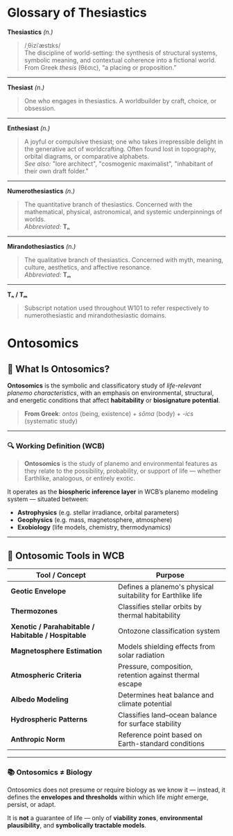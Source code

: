 # Glossary of Thesiastics

**Thesiastics** _(n.)_

> /ˌθiziˈæstɪks/  
> The discipline of world-setting: the synthesis of structural systems, symbolic meaning, and contextual coherence into a fictional world. From Greek _thesis_ (θέσις), “a placing or proposition.”

---

**Thesiast** _(n.)_

> One who engages in thesiastics. A worldbuilder by craft, choice, or obsession.

---

**Enthesiast** _(n.)_

> A joyful or compulsive thesiast; one who takes irrepressible delight in the generative act of worldcrafting. Often found lost in topography, orbital diagrams, or comparative alphabets.  
> _See also:_ "lore architect", "cosmogenic maximalist", "inhabitant of their own draft folder."

---

**Numerothesiastics** _(n.)_

> The quantitative branch of thesiastics. Concerned with the mathematical, physical, astronomical, and systemic underpinnings of worlds.  
> _Abbreviated:_ **Tₙ**

---

**Mirandothesiastics** _(n.)_

> The qualitative branch of thesiastics. Concerned with myth, meaning, culture, aesthetics, and affective resonance.  
> _Abbreviated:_ **Tₘ**

---

**Tₙ / Tₘ**

> Subscript notation used throughout W101 to refer respectively to numerothesiastic and mirandothesiastic domains.


# Ontosomics
## 🧬 What Is Ontosomics?

**Ontosomics** is the symbolic and classificatory study of _life-relevant planemo characteristics_, with an emphasis on environmental, structural, and energetic conditions that affect **habitability** or **biosignature potential**.

> **From Greek**: _ontos_ (being, existence) + _sōma_ (body) + _-ics_ (systematic study)

---

### 🔍 Working Definition (WCB)

> **Ontosomics** is the study of planemo and environmental features as they relate to the possibility, probability, or support of life — whether Earthlike, analogous, or entirely exotic.

It operates as the **biospheric inference layer** in WCB’s planemo modeling system — situated between:

- **Astrophysics** (e.g. stellar irradiance, orbital parameters)    
- **Geophysics** (e.g. mass, magnetosphere, atmosphere)    
- **Exobiology** (life models, chemistry, thermodynamics)
    
---

## 🔧 Ontosomic Tools in WCB

| Tool / Concept                                       | Purpose                                                     |
| ---------------------------------------------------- | ----------------------------------------------------------- |
| **Geotic Envelope**                                  | Defines a planemo's physical suitability for Earthlike life |
| **Thermozones**                                      | Classifies stellar orbits by thermal habitability           |
| **Xenotic / Parahabitable / Habitable / Hospitable** | Ontozone classification system                              |
| **Magnetosphere Estimation**                         | Models shielding effects from solar radiation               |
| **Atmospheric Criteria**                             | Pressure, composition, retention against thermal escape     |
| **Albedo Modeling**                                  | Determines heat balance and climate potential               |
| **Hydrospheric Patterns**                            | Classifies land–ocean balance for surface stability         |
| **Anthropic Norm**                                   | Reference point based on Earth-standard conditions          |

---

### 📚 Ontosomics ≠ Biology

Ontosomics does not presume or require biology as we know it — instead, it defines the **envelopes and thresholds** within which life _might_ emerge, persist, or adapt.

It is **not** a guarantee of life — only of **viability zones**, **environmental plausibility**, and **symbolically tractable models**.